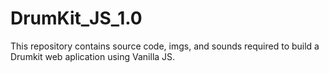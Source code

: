 # DrumKit_JS_1.0
This repository contains source code, imgs, and sounds required to build a Drumkit web aplication using Vanilla JS.
